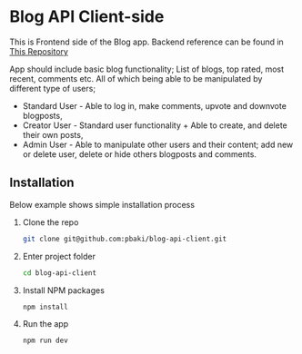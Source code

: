 # Blog API Client-side

This is Frontend side of the Blog app. Backend reference can be found in [This Repository](https://github.com/pbaki/blog-api)

App should include basic blog functionality; List of blogs, top rated, most recent, comments etc. All of which being able to be manipulated by different type of users; 

- Standard User - Able to log in, make comments, upvote and downvote blogposts,
- Creator User - Standard user functionality + Able to create, and delete their own posts,
- Admin User - Able to manipulate other users and their content; add new or delete user, delete or hide others blogposts and comments.

## Installation

Below example shows simple installation process

1. Clone the repo
   ```sh
   git clone git@github.com:pbaki/blog-api-client.git
   ```
2. Enter project folder
   ```sh
   cd blog-api-client
   ```
3. Install NPM packages
   ```sh
   npm install
   ```
4. Run the app
   ```sh
   npm run dev
   ```
